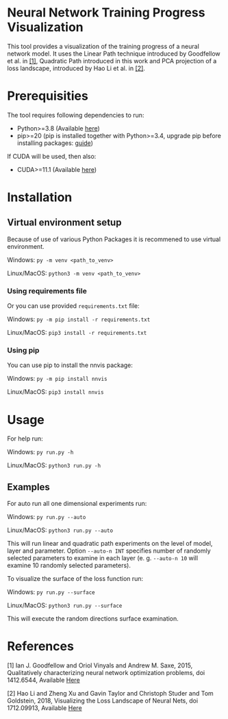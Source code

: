 # Neural Network Training Progress Visualization
This tool provides a visualization of the training progress of a neural network model. It uses the Linear Path 
technique introduced by Goodfellow et al. in  [[1]](#1), Quadratic Path introduced in this work and PCA projection 
of a loss landscape, introduced by Hao Li et al. in [[2]](#2).

# Prerequisities
The tool requires following dependencies to run:
- Python>=3.8 (Available [here](https://www.python.org/downloads/))
- pip>=20 (pip is installed together with Python>=3.4, upgrade pip before installing packages: [guide](https://pip.pypa.io/en/stable/installing/))

If CUDA will be used, then also:
- CUDA>=11.1 (Available [here](https://developer.nvidia.com/cuda-downloads))

# Installation
## Virtual environment setup
Because of use of various Python Packages it is recommened to use virtual environment. 

Windows: ```py -m venv <path_to_venv>```

Linux/MacOS: ```python3 -m venv <path_to_venv>```

### Using requirements file
Or you can use provided ```requirements.txt``` file: 

Windows:
```py -m pip install -r requirements.txt```

Linux/MacOS: ```pip3 install -r requirements.txt```

### Using pip
You can use pip to install the nnvis package:

Windows: ```py -m pip install nnvis```

Linux/MacOS: ```pip3 install nnvis```

# Usage
For help run:

Windows: ```py run.py -h```

Linux/MacOS: ```python3 run.py -h```

## Examples
For auto run all one dimensional experiments run:

Windows: ```py run.py --auto```

Linux/MacOS: ```python3 run.py --auto```

This will run linear and quadratic path experiments on the level of model, layer and parameter. Option ```--auto-n INT``` 
specifies number of randomly selected parameters to examine in each layer (e. g. ```--auto-n 10``` will examine 10 
randomly selected parameters). 

To visualize the surface of the loss function run:

Windows: ```py run.py --surface```

Linux/MacOS: ```python3 run.py --surface```

This will execute the random directions surface examination.

# References
<a id="1">[1]</a>
Ian J. Goodfellow and Oriol Vinyals and Andrew M. Saxe, 2015,
Qualitatively characterizing neural network optimization problems,
doi 1412.6544,
Available [Here](https://arxiv.org/abs/1412.6544)

<a id="2">[2]</a>
Hao Li and Zheng Xu and Gavin Taylor and Christoph Studer and Tom Goldstein, 2018,
Visualizing the Loss Landscape of Neural Nets,
doi 1712.09913,
Available [Here](https://arxiv.org/abs/1712.09913)
